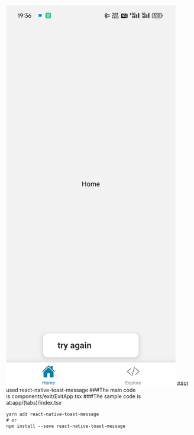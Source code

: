 ![GitHub图像](/images/show01.jpg)
###I used react-native-toast-message
###The main code is:components/exit/ExitApp.tsx
###The sample code is at:app/(tabs)/index.tsx

```
yarn add react-native-toast-message
# or
npm install --save react-native-toast-message
```